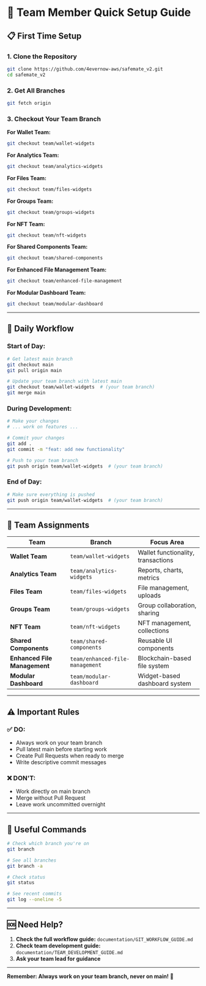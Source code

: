 # 🚀 Team Member Quick Setup Guide

## 📋 **First Time Setup**

### **1. Clone the Repository**
```bash
git clone https://github.com/4evernow-aws/safemate_v2.git
cd safemate_v2
```

### **2. Get All Branches**
```bash
git fetch origin
```

### **3. Checkout Your Team Branch**

**For Wallet Team:**
```bash
git checkout team/wallet-widgets
```

**For Analytics Team:**
```bash
git checkout team/analytics-widgets
```

**For Files Team:**
```bash
git checkout team/files-widgets
```

**For Groups Team:**
```bash
git checkout team/groups-widgets
```

**For NFT Team:**
```bash
git checkout team/nft-widgets
```

**For Shared Components Team:**
```bash
git checkout team/shared-components
```

**For Enhanced File Management Team:**
```bash
git checkout team/enhanced-file-management
```

**For Modular Dashboard Team:**
```bash
git checkout team/modular-dashboard
```

---

## 🔄 **Daily Workflow**

### **Start of Day:**
```bash
# Get latest main branch
git checkout main
git pull origin main

# Update your team branch with latest main
git checkout team/wallet-widgets  # (your team branch)
git merge main
```

### **During Development:**
```bash
# Make your changes
# ... work on features ...

# Commit your changes
git add .
git commit -m "feat: add new functionality"

# Push to your team branch
git push origin team/wallet-widgets  # (your team branch)
```

### **End of Day:**
```bash
# Make sure everything is pushed
git push origin team/wallet-widgets  # (your team branch)
```

---

## 🎯 **Team Assignments**

| Team | Branch | Focus Area |
|------|--------|------------|
| **Wallet Team** | `team/wallet-widgets` | Wallet functionality, transactions |
| **Analytics Team** | `team/analytics-widgets` | Reports, charts, metrics |
| **Files Team** | `team/files-widgets` | File management, uploads |
| **Groups Team** | `team/groups-widgets` | Group collaboration, sharing |
| **NFT Team** | `team/nft-widgets` | NFT management, collections |
| **Shared Components** | `team/shared-components` | Reusable UI components |
| **Enhanced File Management** | `team/enhanced-file-management` | Blockchain-based file system |
| **Modular Dashboard** | `team/modular-dashboard` | Widget-based dashboard system |

---

## ⚠️ **Important Rules**

### **✅ DO:**
- Always work on your team branch
- Pull latest main before starting work
- Create Pull Requests when ready to merge
- Write descriptive commit messages

### **❌ DON'T:**
- Work directly on main branch
- Merge without Pull Request
- Leave work uncommitted overnight

---

## 🔧 **Useful Commands**

```bash
# Check which branch you're on
git branch

# See all branches
git branch -a

# Check status
git status

# See recent commits
git log --oneline -5
```

---

## 🆘 **Need Help?**

1. **Check the full workflow guide:** `documentation/GIT_WORKFLOW_GUIDE.md`
2. **Check team development guide:** `documentation/TEAM_DEVELOPMENT_GUIDE.md`
3. **Ask your team lead for guidance**

---

**Remember: Always work on your team branch, never on main!** 🎯
